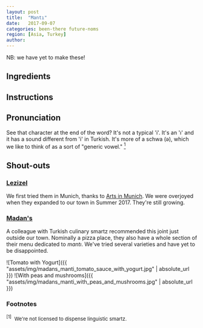 ```yaml
---
layout: post
title:  "Mantı"
date:   2017-09-07
categories: been-there future-noms
region: [Asia, Turkey]
author:
---
```


NB:  we have yet to make these!

## Ingredients ##

## Instructions ## 

## Pronunciation ##
See that character at the end of the word?  It's not a typical 'i'.  It's an 'ı' and it has a sound different from 'i' in Turkish.  It's more of a schwa (ə), which we like to think of as a sort of "generic vowel." <a href="#footnote1"><sup>1</sup></a>

## Shout-outs ##

### [Lezizel](https://lezizel.de) ###
We first tried them in Munich, thanks to [Arts in Munich](https://www.artsinmunich.com).  We were overjoyed when they expanded to our town in Summer 2017.  They're still growing.  

### [Madan's](http://www.madans.de/) ###
A colleague with Turkish culinary smartz recommended this joint just outside our town.  Nominally a pizza place, they also have a whole section of their menu dedicated to *mantı*.  We've tried several varieties and have yet to be disappointed.

![Tomato with Yogurt]({{ "assets/img/madans_manti_tomato_sauce_with_yogurt.jpg" | absolute_url }})
![With peas and mushrooms]({{  "assets/img/madans_manti_with_peas_and_mushrooms.jpg" | absolute_url }})

### Footnotes ### 
<div><sup id="footnote1">[1]</sup>&nbsp;&nbsp;<span style="font-size:small;">We're not licensed to dispense linguistic smartz.</span></div>

